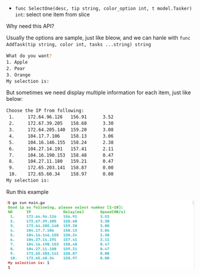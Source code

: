 - `func SelectOne(desc, tip string, color_option int, t model.Tasker) int`: select one item from slice

Why need this API?

Usually the options are sample, just like bleow, and we can hanle with `func AddTask(tip string, color int, tasks ...string) string`

```bash
What do you want?
1. Apple
2. Pear
3. Orange
My selection is:
```

But sometimes we need display multiple information for each item, just like below:

```bash
Choose the IP from following:
 1. 	172.64.96.126	156.91		3.52
 2. 	172.67.39.205	158.60		3.30
 3. 	172.64.205.140	159.20		3.08
 4. 	104.17.7.106	158.13		3.06
 5. 	104.16.146.155	158.24		2.38
 6. 	104.27.14.191	157.41		2.11
 7. 	104.16.190.153	158.48		0.47
 8. 	104.27.11.180	159.21		0.47
 9. 	172.65.203.141	158.87		0.00
 10. 	172.65.60.34	158.97		0.00
My selection is:
```

Run this example

![](../imgs/1.png)